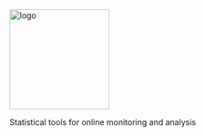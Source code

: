 <img src="docs/_static/logo.png" alt="logo" width="175"/>

Statistical tools for online monitoring and analysis
